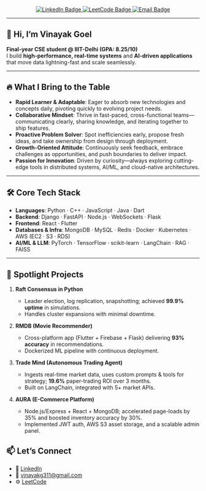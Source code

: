 <p align="center">
  <a href="https://www.linkedin.com/in/vinayak-goel-612540231/" target="_blank">
    <img src="https://img.shields.io/badge/LinkedIn-Connect-blue?style=flat-square&logo=linkedin" alt="LinkedIn Badge" />
  </a>
  <a href="https://leetcode.com/u/vinayakg311/" target="_blank">
    <img src="https://img.shields.io/badge/LeetCode-Solved-orange?style=flat-square&logo=leetcode" alt="LeetCode Badge" />
  </a>
  <a href="mailto:vinayakg311@gmail.com">
    <img src="https://img.shields.io/badge/Email-vinayakg311%40gmail.com-red?style=flat-square&logo=gmail" alt="Email Badge" />
  </a>
</p>

---

## 👋 Hi, I’m Vinayak Goel
**Final-year CSE student @ IIIT-Delhi (GPA: 8.25/10)**  
I build **high-performance, real-time systems** and **AI-driven applications** that move data lightning-fast and scale seamlessly.  

---

## 🔥 What I Bring to the Table
- **Rapid Learner & Adaptable**: Eager to absorb new technologies and concepts daily, pivoting quickly to evolving project needs.  
- **Collaborative Mindset**: Thrive in fast-paced, cross-functional teams—communicating clearly, sharing knowledge, and iterating together to ship features.  
- **Proactive Problem Solver**: Spot inefficiencies early, propose fresh ideas, and take ownership from design through deployment.  
- **Growth-Oriented Attitude**: Continuously seek feedback, embrace challenges as opportunities, and push boundaries to deliver impact.  
- **Passion for Innovation**: Driven by curiosity—always exploring cutting-edge tools in distributed systems, AI/ML, and cloud-native architectures.  

---

## 🛠️ Core Tech Stack
- **Languages**: Python · C++ · JavaScript · Java · Dart  
- **Backend**: Django · FastAPI · Node.js · WebSockets · Flask  
- **Frontend**: React · Flutter  
- **Databases & Infra**: MongoDB · MySQL · Redis · Docker · Kubernetes · AWS (EC2 · S3 · RDS)  
- **AI/ML & LLM**: PyTorch · TensorFlow · scikit-learn · LangChain · RAG · FAISS  

---

## 🚀 Spotlight Projects
1. **Raft Consensus in Python**  
   - Leader election, log replication, snapshotting; achieved **99.9% uptime** in simulations.  
   - Handles cluster expansions with minimal downtime.

2. **RMDB (Movie Recommender)**  
   - Cross-platform app (Flutter + Firebase + Flask) delivering **93% accuracy** in recommendations.  
   - Dockerized ML pipeline with continuous deployment.

3. **Trade Mind (Autonomous Trading Agent)**  
   - Ingests real-time market data, uses custom prompts & tools for strategy; **19.6%** paper-trading ROI over 3 months.  
   - Built on LangChain, integrated with 5+ market APIs.

4. **AURA (E-Commerce Platform)**  
   - Node.js/Express + React + MongoDB; accelerated page-loads by 35% and boosted inventory accuracy by 30%.  
   - Implemented JWT auth, AWS S3 asset storage, and a scalable admin panel.



## 📫 Let’s Connect
- 🔗 [LinkedIn](https://www.linkedin.com/in/vinayak-goel-612540231/)  
- 📨 vinayakg311@gmail.com  
- ⚙️ [LeetCode](https://leetcode.com/u/vinayakg311/)  
